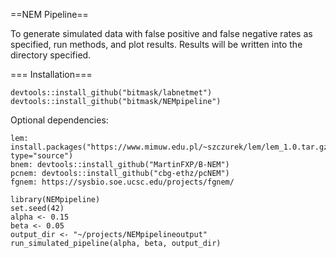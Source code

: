 ==NEM Pipeline==

To generate simulated data with false positive and false negative rates as specified, run methods, and plot results.  Results will be written into the directory specified.

=== Installation===

```
devtools::install_github("bitmask/labnetmet")
devtools::install_github("bitmask/NEMpipeline")
```


Optional dependencies:
```
lem: install.packages("https://www.mimuw.edu.pl/~szczurek/lem/lem_1.0.tar.gz",repos=NULL, type="source")
bnem: devtools::install_github("MartinFXP/B-NEM")
pcnem: devtools::install_github("cbg-ethz/pcNEM")
fgnem: https://sysbio.soe.ucsc.edu/projects/fgnem/
```


```
library(NEMpipeline)
set.seed(42)
alpha <- 0.15
beta <- 0.05
output_dir <- "~/projects/NEMpipelineoutput"
run_simulated_pipeline(alpha, beta, output_dir)
```
